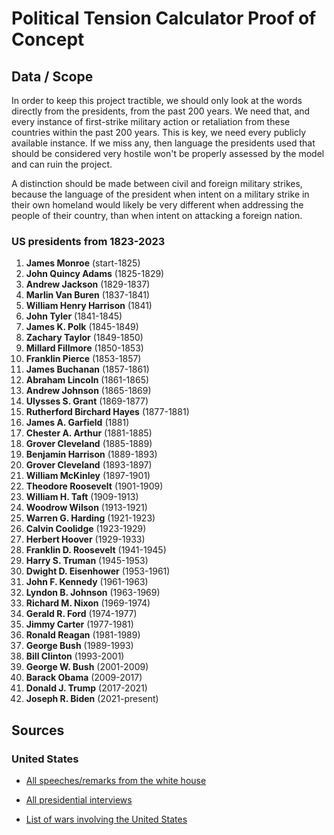 # Political Tension Calculator Proof of Concept

## Data / Scope

In order to keep this project tractible, we should only look at the words directly from the presidents, from the past 200 years. We need that, and every instance of first-strike military action or retaliation from these countries within the past 200 years. This is key, we need every publicly available instance. If we miss any, then language the presidents used that should be considered very hostile won't be properly assessed by the model and can ruin the project.

A distinction should be made between civil and foreign military strikes, because the language of the president when intent on a military strike in their own homeland would likely be very different when addressing the people of their country, than when intent on attacking a foreign nation.

### US presidents from 1823-2023

1. __James Monroe__ (start-1825)
2. __John Quincy Adams__ (1825-1829)
3. __Andrew Jackson__ (1829-1837)
4. __Marlin Van Buren__ (1837-1841)
5. __William Henry Harrison__ (1841)
6. __John Tyler__ (1841-1845)
7. __James K. Polk__ (1845-1849)
8. __Zachary Taylor__ (1849-1850)
9. __Millard Fillmore__ (1850-1853)
10. __Franklin Pierce__ (1853-1857)
11. __James Buchanan__ (1857-1861)
12. __Abraham Lincoln__ (1861-1865)
13. __Andrew Johnson__ (1865-1869)
14. __Ulysses S. Grant__ (1869-1877)
15. __Rutherford Birchard Hayes__ (1877-1881)
16. __James A. Garfield__ (1881)
17. __Chester A. Arthur__ (1881-1885)
18. __Grover Cleveland__ (1885-1889)
19. __Benjamin Harrison__ (1889-1893)
20. __Grover Cleveland__ (1893-1897)
21. __William McKinley__ (1897-1901)
22. __Theodore Roosevelt__ (1901-1909)
23. __William H. Taft__ (1909-1913)
24. __Woodrow Wilson__ (1913-1921)
25. __Warren G. Harding__ (1921-1923)
26. __Calvin Coolidge__ (1923-1929)
27. __Herbert Hoover__ (1929-1933)
28. __Franklin D. Roosevelt__ (1941-1945)
29. __Harry S. Truman__ (1945-1953)
30. __Dwight D. Eisenhower__ (1953-1961)
31. __John F. Kennedy__ (1961-1963)
32. __Lyndon B. Johnson__ (1963-1969)
33. __Richard M. Nixon__ (1969-1974)
34. __Gerald R. Ford__ (1974-1977)
35. __Jimmy Carter__ (1977-1981)
36. __Ronald Reagan__ (1981-1989)
37. __George Bush__ (1989-1993)
38. __Bill Clinton__ (1993-2001)
39. __George W. Bush__ (2001-2009)
40. __Barack Obama__ (2009-2017)
41. __Donald J. Trump__ (2017-2021)
42. __Joseph R. Biden__ (2021-present)

## Sources

### United States

- [All speeches/remarks from the white house](https://www.whitehouse.gov/briefing-room/speeches-remarks/)

- [All presidential interviews](https://www.presidency.ucsb.edu/documents/app-categories/presidential/interviews)

- [List of wars involving the United States](https://en.wikipedia.org/wiki/List_of_wars_involving_the_United_States)
